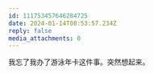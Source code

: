 ```yaml
---
id: 111753457646284725
date: 2024-01-14T08:53:57.234Z
reply: false
media_attachments: 0
---
```


我忘了我办了游泳年卡这件事。突然想起来。

